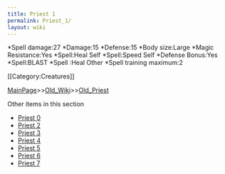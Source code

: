```yaml
---
title: Priest 1
permalink: Priest_1/
layout: wiki
---
```

*Spell damage:27
*Damage:15
*Defense:15 
*Body size:Large
*Magic Resistance:Yes
*Spell:Heal Self
*Spell:Speed Self
*Defense Bonus:Yes
*Spell:BLAST
*Spell :Heal Other
*Spell training maximum:2

[[Category:Creatures]]

[MainPage](/keeperrl_wiki/ "wikilink")>>[Old_Wiki](/keeperrl_wiki/Old_Wiki "wikilink")>>[Old_Priest](/keeperrl_wiki/Old_Priest "wikilink")

Other items in this section
-    [Priest 0](/keeperrl_wiki/Priest_0 "wikilink")
-    [Priest 2](/keeperrl_wiki/Priest_2 "wikilink")
-    [Priest 3](/keeperrl_wiki/Priest_3 "wikilink")
-    [Priest 4](/keeperrl_wiki/Priest_4 "wikilink")
-    [Priest 5](/keeperrl_wiki/Priest_5 "wikilink")
-    [Priest 6](/keeperrl_wiki/Priest_6 "wikilink")
-    [Priest 7](/keeperrl_wiki/Priest_7 "wikilink")
